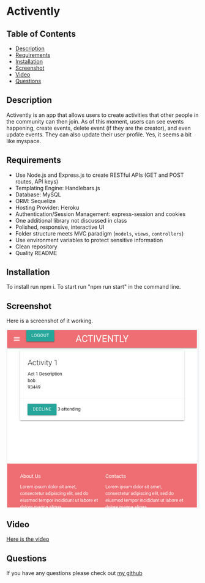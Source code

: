 # Activently

## Table of Contents

- [Description](#description)
- [Requirements](requirements)
- [Installation](#installation)
- [Screenshot](#screenshot)
- [Video](#video)
- [Questions](#questions)

## Description

Activently is an app that allows users to create activities that other people in the community can then join. As of this moment, users can see events happening, create events, delete event (if they are the creator), and even update events. They can also update their user profile. Yes, it seems a bit like myspace.

## Requirements

- Use Node.js and Express.js to create RESTful APIs (GET and POST routes, API keys)
- Templating Engine: Handlebars.js
- Database: MySQL
- ORM: Sequelize
- Hosting Provider: Heroku
- Authentication/Session Management: express-session and cookies
- One additional library not discussed in class
- Polished, responsive, interactive UI
- Folder structure meets MVC paradigm (`models`, `views`, `controllers`)
- Use environment variables to protect sensitive information
- Clean repository
- Quality README

## Installation

To install run npm i. To start run "npm run start" in the command line.

## Screenshot

Here is a screenshot of it working.

![screenshot](./public/images/activently.png)

## Video

[Here is the video](./public/images/activently.webm)

## Questions

If you have any questions please check out [my github](https://github.com/Naomilounsbury/activently)
